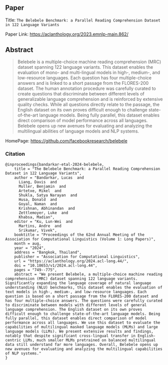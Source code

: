 #

## Paper
Title: `The Belebele Benchmark: a Parallel Reading Comprehension Dataset in 122 Language Variants`

Paper Link: https://aclanthology.org/2023.emnlp-main.862/

## Abstract
>Belebele is a multiple-choice machine reading comprehension (MRC) dataset spanning 122 language variants. This dataset enables the evaluation of mono- and multi-lingual models in high-, medium-, and low-resource languages. Each question has four multiple-choice answers and is linked to a short passage from the FLORES-200 dataset. The human annotation procedure was carefully curated to create questions that discriminate between different levels of generalizable language comprehension and is reinforced by extensive quality checks. While all questions directly relate to the passage, the English dataset on its own proves difficult enough to challenge state-of-the-art language models. Being fully parallel, this dataset enables direct comparison of model performance across all languages. Belebele opens up new avenues for evaluating and analyzing the multilingual abilities of language models and NLP systems.

HomePage: https://github.com/facebookresearch/belebele

### Citation

```
@inproceedings{bandarkar-etal-2024-belebele,
    title = "The Belebele Benchmark: a Parallel Reading Comprehension Dataset in 122 Language Variants",
    author = "Bandarkar, Lucas  and
      Liang, Davis  and
      Muller, Benjamin  and
      Artetxe, Mikel  and
      Shukla, Satya Narayan  and
      Husa, Donald  and
      Goyal, Naman  and
      Krishnan, Abhinandan  and
      Zettlemoyer, Luke  and
      Khabsa, Madian",
    editor = "Ku, Lun-Wei  and
      Martins, Andre  and
      Srikumar, Vivek",
    booktitle = "Proceedings of the 62nd Annual Meeting of the Association for Computational Linguistics (Volume 1: Long Papers)",
    month = aug,
    year = "2024",
    address = "Bangkok, Thailand",
    publisher = "Association for Computational Linguistics",
    url = "https://aclanthology.org/2024.acl-long.44/",
    doi = "10.18653/v1/2024.acl-long.44",
    pages = "749--775",
    abstract = "We present Belebele, a multiple-choice machine reading comprehension (MRC) dataset spanning 122 language variants. Significantly expanding the language coverage of natural language understanding (NLU) benchmarks, this dataset enables the evaluation of text models in high-, medium-, and low-resource languages. Each question is based on a short passage from the FLORES-200 dataset and has four multiple-choice answers. The questions were carefully curated to discriminate between models with different levels of general language comprehension. The English dataset on its own proves difficult enough to challenge state-of-the-art language models. Being fully parallel, this dataset enables direct comparison of model performance across all languages. We use this dataset to evaluate the capabilities of multilingual masked language models (MLMs) and large language models (LLMs). We present extensive results and findings, notably that despite significant cross-lingual transfer in English-centric LLMs, much smaller MLMs pretrained on balanced multilingual data still understand far more languages. Overall, Belebele opens up new avenues for evaluating and analyzing the multilingual capabilities of NLP systems."
}
```
